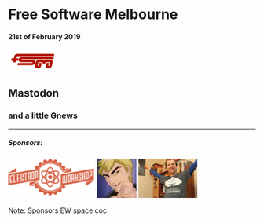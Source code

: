 # Free Software Melbourne
#### 21st of February 2019
<img src=slides/img/FSM_logo.png width="20%">


## Mastodon

### and a little Gnews

<hr />

##### Sponsors:

<img src=slides/img/EW.png height="80px">
<img src=slides/img/AdamBolte.png height="80px">
<img src=slides/img/stumbles_small.jpg height="80px">

Note:
Sponsors
EW space
coc
